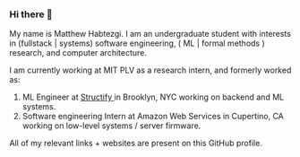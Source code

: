 ### Hi there 👋

<!--
**mhbtz1/mhbtz1** is a ✨ _special_ ✨ repository because its `README.md` (this file) appears on your GitHub profile.

Here are some ideas to get you started:

- 🔭 I’m currently working on ...
- 🌱 I’m currently learning ...
- 👯 I’m looking to collaborate on ...
- 🤔 I’m looking for help with ...
- 💬 Ask me about ...
- 📫 How to reach me: ...
- 😄 Pronouns: ...
- ⚡ Fun fact: ...
-->

My name is Matthew Habtezgi. I am an undergraduate student with interests in  (fullstack | systems) software engineering, ( ML | formal methods ) research, and computer architecture.

I am currently working at MIT PLV as a research intern, and formerly worked as:

1. ML Engineer at <a href="https://www.structify.ai"> Structify </a> in Brooklyn, NYC working on backend and ML systems.
2. Software engineering Intern at Amazon Web Services in Cupertino, CA working on low-level systems / server firmware.

All of my relevant links + websites are present on this GitHub profile.
